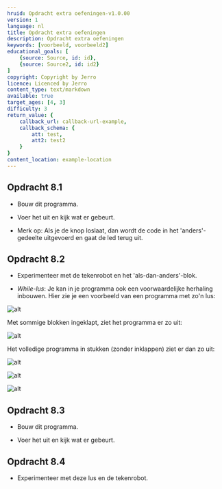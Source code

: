 ```yaml
---
hruid: Opdracht extra oefeningen-v1.0.00
version: 1
language: nl
title: Opdracht extra oefeningen
description: Opdracht extra oefeningen
keywords: [voorbeeld, voorbeeld2]
educational_goals: [
    {source: Source, id: id}, 
    {source: Source2, id: id2}
]
copyright: Copyright by Jerro
licence: Licenced by Jerro
content_type: text/markdown
available: true
target_ages: [4, 3]
difficulty: 3
return_value: {
    callback_url: callback-url-example,
    callback_schema: {
        att: test,
        att2: test2
    }
}
content_location: example-location
---
```


## Opdracht 8.1

* Bouw dit programma.

* Voer het uit en kijk wat er gebeurt.

* Merk op: Als je de knop loslaat, dan wordt de code in het 'anders'-gedeelte uitgevoerd en gaat de led terug uit.


## Opdracht 8.2

* Experimenteer met de tekenrobot en het 'als-dan-anders'-blok.

* *While-lus*: Je kan in je programma ook een voorwaardelijke herhaling inbouwen. Hier zie je een voorbeeld van een programma met zo'n lus:

![alt](https://scholen.dwengo.org/static/whileluscode.png "Afb. Extra")

Met sommige blokken ingeklapt, ziet het programma er zo uit:

![alt](https://scholen.dwengo.org/static/whileluscodeingeklapt.png "Afb. Extra")

Het volledige programma in stukken (zonder inklappen) ziet er dan zo uit:

![alt](https://scholen.dwengo.org/static/whileluscodedeel1.png "Afb. Extra")

![alt](https://scholen.dwengo.org/static/whileluscodedeel2.png "Afb. Extra")

![alt](https://scholen.dwengo.org/static/whileluscodedeel3.png "Afb. Extra")


## Opdracht 8.3

* Bouw dit programma.

* Voer het uit en kijk wat er gebeurt.


## Opdracht 8.4

* Experimenteer met deze lus en de tekenrobot.


